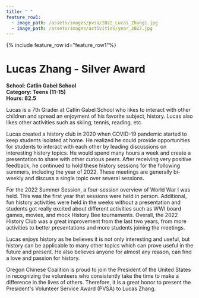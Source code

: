 ```yaml
---
title: " "
feature_row1:
  - image_path: /assets/images/pvsa/2022_Lucas_Zhang1.jpg
  - image_path: /assets/images/activities/year_2022.jpg
---
```


{% include feature_row id="feature_row1"%}

# Lucas Zhang - Silver Award

**School: Catlin Gabel School**  
**Category: Teens (11-15)**  
**Hours: 82.5**  

Lucas is a 7th Grader at Catlin Gabel School who likes to interact with other children and spread an enjoyment of his favorite subject, history. Lucas also likes other activities such as skiing, tennis, reading, etc.

Lucas created a history club in 2020 when COVID-19 pandemic started to keep students isolated at home. He realized he could provide opportunities for students to interact with each other by leading discussions on interesting history topics. He would spend many hours a week and create a presentation to share with other curious peers. After receiving very positive feedback, he continued to hold these history sessions for the following summers, including the year of 2022. These meetings are generally bi-weekly and discuss a single topic over several sessions.

For the 2022 Summer Session, a four-session overview of World War I was held. This was the first year that sessions were held in person. Additional, fun history activities were held in the weeks without a presentation and students got really excited about different activities such as WWI board games, movies, and mock History Bee tournaments. Overall, the 2022 History Club was a great improvement from the last two years, from more activities to better presentations and more students joining the meetings.

Lucas enjoys history as he believes it is not only interesting and useful, but history can be applicable to many other topics which can prove useful in the future and present. He also believes anyone for almost any reason, can find a love and passion for history.

Oregon Chinese Coalition is proud to join the President of the United States in recognizing the volunteers who consistently take the time to make a difference in the lives of others. Therefore, it is a great honor to present the President's Volunteer Service Award (PVSA) to Lucas Zhang.
